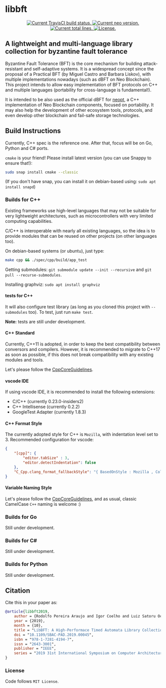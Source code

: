 # libbft

<p align="center">
  <a href="https://travis-ci.com/NeoResearch/libbft">
    <img src="https://travis-ci.com/NeoResearch/libbft.svg?branch=master" alt="Current TravisCI build status.">
  </a>
  <a href="https://github.com/NeoResearch/libbft/releases">
    <img src="https://badge.fury.io/gh/NeoResearch%2Flibbft.svg" alt="Current neo version.">
  </a>
  <!--
  <a href='https://coveralls.io/github/NeoResearch/libbft'>
    <img src='https://coveralls.io/repos/github/NeoResearch/libbft/badge.svg' alt='Coverage Status' />
  </a>
  -->
  <a href="https://github.com/NeoResearch/libbft">
    <img src="https://tokei.rs/b1/github/NeoResearch/libbft?category=lines" alt="Current total lines.">
  </a>
  <a href="https://github.com/NeoResearch/libbft/blob/master/LICENSE">
    <img src="https://img.shields.io/badge/license-MIT-blue.svg" alt="License.">
  </a>
</p>

## A lightweight and multi-language library collection for byzantine fault tolerance

Byzantine Fault Tolerance (BFT) is the core mechanism for building attack-resistant and self-adaptive systems.
It is a widespread concept since the proposal of a Practical BFT (by Miguel Castro and Barbara Liskov), with multiple implementations nowadays (such as dBFT on Neo Blockchain).
This project intends to allow easy implementation of BFT protocols on C++ and multiple languages (portability for cross-language is fundamental!). 

It is intended to be also used as the official dBFT for [neopt](https://github.com/neoresearch/neopt), a C++ implementation of Neo Blockchain components, focused on portability.
It may also help the development of other ecosystem tools, protocols, and even develop other blockchain and fail-safe storage technologies.


## Build Instructions

Currently, C++ spec is the reference one. After that, focus will be on Go, Python and C# ports.

`cmake` is your friend! Please install latest version (you can use Snappy to ensure that!):
```sh
sudo snap install cmake --classic
```

(If you don't have snap, you can install it on debian-based using: `sudo apt install snapd`)


### Builds for C++
Existing frameworks use high-level languages that may not be suitable for very lightweight architectures,
such as microcontrollers with very limited computing capabilities.

C/C++ is interoperable with nearly all existing languages, so the idea is to provide modules that can be
reused on other projects (on other languages too).

On debian-based systems (or ubuntu), just type: 
```sh
make cpp && ./spec/cpp/build/app_test
```

Getting submodules: `git submodule update --init --recursive` and `git pull --recurse-submodules`.

Installing graphviz: `sudo apt install graphviz`

#### tests for C++

It will also configure test library (as long as you cloned this project with `--submodules` too).
To test, just run `make test`.

**Note:** tests are still under development.

#### C++ Standard
Currently, C++11 is adopted, in order to keep the best compatibility between conversors and compilers. However, it is recommended to migrate to C++17 as soon as possible, if this does not break compatibility with any existing modules and tools.

Let's please follow the [CppCoreGuidelines](https://github.com/isocpp/CppCoreGuidelines).

#### vscode IDE
If using vscode IDE, it is recommended to install the following extensions:
* C/C++ (currently 0.23.0-insiders2)
* C++ Intellisense (currently 0.2.2)
* GoogleTest Adapter (currently 1.8.3)

#### C++ Format Style
The currently adopted style for C++ is `Mozilla`, with indentation level set to 3.
Recommended configuration for vscode:
```json
{
    "[cpp]": {
        "editor.tabSize" : 3,
        "editor.detectIndentation": false
    },
    "C_Cpp.clang_format_fallbackStyle": "{ BasedOnStyle : Mozilla , ColumnLimit : 0, IndentWidth: 3, AccessModifierOffset: -3}"
}
```

#### Variable Naming Style

Let's please follow the [CppCoreGuidelines](https://github.com/isocpp/CppCoreGuidelines), and as usual, classic CamelCase `C++` naming is welcome :)

### Builds for Go

Still under development.

### Builds for C#

Still under development.

### Builds for Python

Still under development.

## Citation

Cite this in your paper as:

```bibtex
@article{libbft2019,
    author = {Rodolfo Pereira Araujo and Igor Coelho and Luiz Satoru Ochi and Vitor Nazario Coelho},
    year = {2019},
    month = {10},
    title = "LibBFT: A High-Performace Timed Automata Library Collection for Byzantine Fault Tolerance",
    doi = "10.1109/SBAC-PAD.2019.00045",
    isbn = "978-1-7281-4194-7",
    issn = "2643-3001",
    publisher = "IEEE",
    series = "2019 31st International Symposium on Computer Architecture and High Performance Computing (SBAC-PAD)"
}
```

### License

Code follows `MIT License`.
